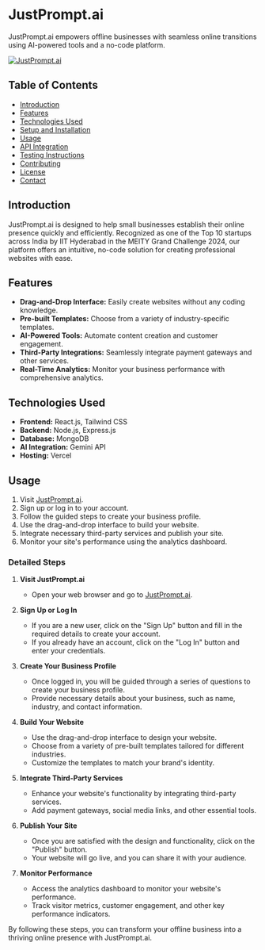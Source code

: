 # JustPrompt.ai

JustPrompt.ai empowers offline businesses with seamless online transitions using AI-powered tools and a no-code platform.

[![JustPrompt.ai](https://img.youtube.com/vi/XNejlBcillc/0.jpg)](https://www.youtube.com/watch?v=XNejlBcillc)

## Table of Contents
- [Introduction](#introduction)
- [Features](#features)
- [Technologies Used](#technologies-used)
- [Setup and Installation](#setup-and-installation)
- [Usage](#usage)
- [API Integration](#api-integration)
- [Testing Instructions](#testing-instructions)
- [Contributing](#contributing)
- [License](#license)
- [Contact](#contact)

## Introduction
JustPrompt.ai is designed to help small businesses establish their online presence quickly and efficiently. Recognized as one of the Top 10 startups across India by IIT Hyderabad in the MEITY Grand Challenge 2024, our platform offers an intuitive, no-code solution for creating professional websites with ease.

## Features
- **Drag-and-Drop Interface:** Easily create websites without any coding knowledge.
- **Pre-built Templates:** Choose from a variety of industry-specific templates.
- **AI-Powered Tools:** Automate content creation and customer engagement.
- **Third-Party Integrations:** Seamlessly integrate payment gateways and other services.
- **Real-Time Analytics:** Monitor your business performance with comprehensive analytics.

## Technologies Used
- **Frontend:** React.js, Tailwind CSS
- **Backend:** Node.js, Express.js
- **Database:** MongoDB
- **AI Integration:** Gemini API
- **Hosting:** Vercel

## Usage
1. Visit [JustPrompt.ai](https://justprompt.vercel.app/).
2. Sign up or log in to your account.
3. Follow the guided steps to create your business profile.
4. Use the drag-and-drop interface to build your website.
5. Integrate necessary third-party services and publish your site.
6. Monitor your site's performance using the analytics dashboard.

### Detailed Steps

1. **Visit JustPrompt.ai**
   - Open your web browser and go to [JustPrompt.ai](https://justprompt.vercel.app/).

2. **Sign Up or Log In**
   - If you are a new user, click on the "Sign Up" button and fill in the required details to create your account.
   - If you already have an account, click on the "Log In" button and enter your credentials.

3. **Create Your Business Profile**
   - Once logged in, you will be guided through a series of questions to create your business profile.
   - Provide necessary details about your business, such as name, industry, and contact information.

4. **Build Your Website**
   - Use the drag-and-drop interface to design your website.
   - Choose from a variety of pre-built templates tailored for different industries.
   - Customize the templates to match your brand's identity.

5. **Integrate Third-Party Services**
   - Enhance your website's functionality by integrating third-party services.
   - Add payment gateways, social media links, and other essential tools.

6. **Publish Your Site**
   - Once you are satisfied with the design and functionality, click on the "Publish" button.
   - Your website will go live, and you can share it with your audience.

7. **Monitor Performance**
   - Access the analytics dashboard to monitor your website's performance.
   - Track visitor metrics, customer engagement, and other key performance indicators.

By following these steps, you can transform your offline business into a thriving online presence with JustPrompt.ai.
